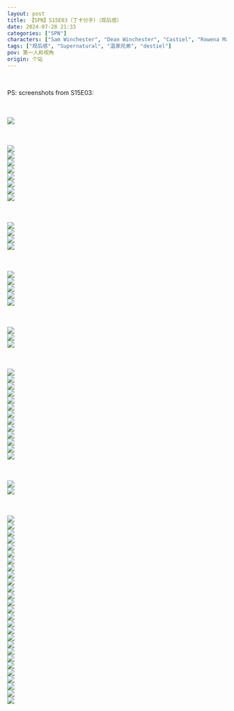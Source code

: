 ```yaml
---
layout: post
title: 【SPN】S15E03（丁卡分手）（观后感）
date: 2024-07-28 21:33
categories: ["SPN"]
characters: ["Sam Winchester", "Dean Winchester", "Castiel", "Rowena MacLeod"]
tags: ["观后感", "Supernatural", "温家兄弟", "destiel"]
pov: 第一人称视角
origin: 个站
---
```


<br>

PS: screenshots from S15E03:

<br><br>
![](https://github.com/junesirius/junesirius.github.io/tree/master/assets/images/SPN/S15/2024-07-28-SPN-1503-1.jpg)
<br>

<br><br>
![](https://github.com/junesirius/junesirius.github.io/tree/master/assets/images/SPN/S15/2024-07-28-SPN-1503-2.jpg)
<br>
![](https://github.com/junesirius/junesirius.github.io/tree/master/assets/images/SPN/S15/2024-07-28-SPN-1503-3.jpg)
<br>
![](https://github.com/junesirius/junesirius.github.io/tree/master/assets/images/SPN/S15/2024-07-28-SPN-1503-4.jpg)
<br>
![](https://github.com/junesirius/junesirius.github.io/tree/master/assets/images/SPN/S15/2024-07-28-SPN-1503-5.jpg)
<br>
![](https://github.com/junesirius/junesirius.github.io/tree/master/assets/images/SPN/S15/2024-07-28-SPN-1503-6.jpg)
<br>
![](https://github.com/junesirius/junesirius.github.io/tree/master/assets/images/SPN/S15/2024-07-28-SPN-1503-7.jpg)
<br>
![](https://github.com/junesirius/junesirius.github.io/tree/master/assets/images/SPN/S15/2024-07-28-SPN-1503-8.jpg)
<br>
![](https://github.com/junesirius/junesirius.github.io/tree/master/assets/images/SPN/S15/2024-07-28-SPN-1503-9.jpg)
<br>

<br><br>
![](https://github.com/junesirius/junesirius.github.io/tree/master/assets/images/SPN/S15/2024-07-28-SPN-1503-10.jpg)
<br>
![](https://github.com/junesirius/junesirius.github.io/tree/master/assets/images/SPN/S15/2024-07-28-SPN-1503-11.jpg)
<br>
![](https://github.com/junesirius/junesirius.github.io/tree/master/assets/images/SPN/S15/2024-07-28-SPN-1503-12.jpg)
<br>
![](https://github.com/junesirius/junesirius.github.io/tree/master/assets/images/SPN/S15/2024-07-28-SPN-1503-13.jpg)
<br>

<br><br>
![](https://github.com/junesirius/junesirius.github.io/tree/master/assets/images/SPN/S15/2024-07-28-SPN-1503-14.jpg)
<br>
![](https://github.com/junesirius/junesirius.github.io/tree/master/assets/images/SPN/S15/2024-07-28-SPN-1503-15.jpg)
<br>
![](https://github.com/junesirius/junesirius.github.io/tree/master/assets/images/SPN/S15/2024-07-28-SPN-1503-16.jpg)
<br>
![](https://github.com/junesirius/junesirius.github.io/tree/master/assets/images/SPN/S15/2024-07-28-SPN-1503-17.jpg)
<br>
![](https://github.com/junesirius/junesirius.github.io/tree/master/assets/images/SPN/S15/2024-07-28-SPN-1503-18.jpg)
<br>

<br><br>
![](https://github.com/junesirius/junesirius.github.io/tree/master/assets/images/SPN/S15/2024-07-28-SPN-1503-19.jpg)
<br>
![](https://github.com/junesirius/junesirius.github.io/tree/master/assets/images/SPN/S15/2024-07-28-SPN-1503-20.jpg)
<br>
![](https://github.com/junesirius/junesirius.github.io/tree/master/assets/images/SPN/S15/2024-07-28-SPN-1503-21.jpg)
<br>

<br><br>
![](https://github.com/junesirius/junesirius.github.io/tree/master/assets/images/SPN/S15/2024-07-28-SPN-1503-22.jpg)
<br>
![](https://github.com/junesirius/junesirius.github.io/tree/master/assets/images/SPN/S15/2024-07-28-SPN-1503-23.jpg)
<br>
![](https://github.com/junesirius/junesirius.github.io/tree/master/assets/images/SPN/S15/2024-07-28-SPN-1503-24.jpg)
<br>
![](https://github.com/junesirius/junesirius.github.io/tree/master/assets/images/SPN/S15/2024-07-28-SPN-1503-25.jpg)
<br>
![](https://github.com/junesirius/junesirius.github.io/tree/master/assets/images/SPN/S15/2024-07-28-SPN-1503-26.jpg)
<br>
![](https://github.com/junesirius/junesirius.github.io/tree/master/assets/images/SPN/S15/2024-07-28-SPN-1503-27.jpg)
<br>
![](https://github.com/junesirius/junesirius.github.io/tree/master/assets/images/SPN/S15/2024-07-28-SPN-1503-28.jpg)
<br>
![](https://github.com/junesirius/junesirius.github.io/tree/master/assets/images/SPN/S15/2024-07-28-SPN-1503-31.jpg)
<br>
![](https://github.com/junesirius/junesirius.github.io/tree/master/assets/images/SPN/S15/2024-07-28-SPN-1503-32.jpg)
<br>
![](https://github.com/junesirius/junesirius.github.io/tree/master/assets/images/SPN/S15/2024-07-28-SPN-1503-33.jpg)
<br>
![](https://github.com/junesirius/junesirius.github.io/tree/master/assets/images/SPN/S15/2024-07-28-SPN-1503-34.jpg)
<br>
![](https://github.com/junesirius/junesirius.github.io/tree/master/assets/images/SPN/S15/2024-07-28-SPN-1503-35.jpg)
<br>
![](https://github.com/junesirius/junesirius.github.io/tree/master/assets/images/SPN/S15/2024-07-28-SPN-1503-36.jpg)
<br>

<br><br>
![](https://github.com/junesirius/junesirius.github.io/tree/master/assets/images/SPN/S15/2024-07-28-SPN-1503-29.jpg)
<br>
![](https://github.com/junesirius/junesirius.github.io/tree/master/assets/images/SPN/S15/2024-07-28-SPN-1503-30.jpg)
<br>

<br><br>
![](https://github.com/junesirius/junesirius.github.io/tree/master/assets/images/SPN/S15/2024-07-28-SPN-1503-37.jpg)
<br>
![](https://github.com/junesirius/junesirius.github.io/tree/master/assets/images/SPN/S15/2024-07-28-SPN-1503-38.jpg)
<br>
![](https://github.com/junesirius/junesirius.github.io/tree/master/assets/images/SPN/S15/2024-07-28-SPN-1503-39.jpg)
<br>
![](https://github.com/junesirius/junesirius.github.io/tree/master/assets/images/SPN/S15/2024-07-28-SPN-1503-40.jpg)
<br>
![](https://github.com/junesirius/junesirius.github.io/tree/master/assets/images/SPN/S15/2024-07-28-SPN-1503-41.jpg)
<br>
![](https://github.com/junesirius/junesirius.github.io/tree/master/assets/images/SPN/S15/2024-07-28-SPN-1503-42.jpg)
<br>
![](https://github.com/junesirius/junesirius.github.io/tree/master/assets/images/SPN/S15/2024-07-28-SPN-1503-43.jpg)
<br>
![](https://github.com/junesirius/junesirius.github.io/tree/master/assets/images/SPN/S15/2024-07-28-SPN-1503-44.jpg)
<br>
![](https://github.com/junesirius/junesirius.github.io/tree/master/assets/images/SPN/S15/2024-07-28-SPN-1503-45.jpg)
<br>
![](https://github.com/junesirius/junesirius.github.io/tree/master/assets/images/SPN/S15/2024-07-28-SPN-1503-46.jpg)
<br>
![](https://github.com/junesirius/junesirius.github.io/tree/master/assets/images/SPN/S15/2024-07-28-SPN-1503-47.jpg)
<br>
![](https://github.com/junesirius/junesirius.github.io/tree/master/assets/images/SPN/S15/2024-07-28-SPN-1503-48.jpg)
<br>
![](https://github.com/junesirius/junesirius.github.io/tree/master/assets/images/SPN/S15/2024-07-28-SPN-1503-49.jpg)
<br>
![](https://github.com/junesirius/junesirius.github.io/tree/master/assets/images/SPN/S15/2024-07-28-SPN-1503-50.jpg)
<br>
![](https://github.com/junesirius/junesirius.github.io/tree/master/assets/images/SPN/S15/2024-07-28-SPN-1503-51.jpg)
<br>
![](https://github.com/junesirius/junesirius.github.io/tree/master/assets/images/SPN/S15/2024-07-28-SPN-1503-52.jpg)
<br>
![](https://github.com/junesirius/junesirius.github.io/tree/master/assets/images/SPN/S15/2024-07-28-SPN-1503-53.jpg)
<br>
![](https://github.com/junesirius/junesirius.github.io/tree/master/assets/images/SPN/S15/2024-07-28-SPN-1503-54.jpg)
<br>
![](https://github.com/junesirius/junesirius.github.io/tree/master/assets/images/SPN/S15/2024-07-28-SPN-1503-55.jpg)
<br>
![](https://github.com/junesirius/junesirius.github.io/tree/master/assets/images/SPN/S15/2024-07-28-SPN-1503-56.jpg)
<br>
![](https://github.com/junesirius/junesirius.github.io/tree/master/assets/images/SPN/S15/2024-07-28-SPN-1503-57.jpg)
<br>
![](https://github.com/junesirius/junesirius.github.io/tree/master/assets/images/SPN/S15/2024-07-28-SPN-1503-58.jpg)
<br>
![](https://github.com/junesirius/junesirius.github.io/tree/master/assets/images/SPN/S15/2024-07-28-SPN-1503-59.jpg)
<br>
![](https://github.com/junesirius/junesirius.github.io/tree/master/assets/images/SPN/S15/2024-07-28-SPN-1503-60.jpg)
<br>
![](https://github.com/junesirius/junesirius.github.io/tree/master/assets/images/SPN/S15/2024-07-28-SPN-1503-61.jpg)
<br>
![](https://github.com/junesirius/junesirius.github.io/tree/master/assets/images/SPN/S15/2024-07-28-SPN-1503-62.jpg)
<br>
![](https://github.com/junesirius/junesirius.github.io/tree/master/assets/images/SPN/S15/2024-07-28-SPN-1503-63.jpg)
<br>

